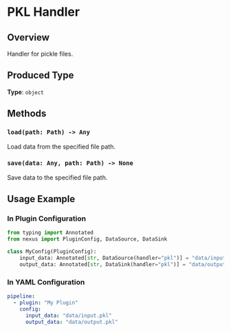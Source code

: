 # PKL Handler

## Overview

Handler for pickle files.

## Produced Type

**Type**: `object`

## Methods

### `load(path: Path) -> Any`
Load data from the specified file path.

### `save(data: Any, path: Path) -> None`
Save data to the specified file path.

## Usage Example

### In Plugin Configuration
```python
from typing import Annotated
from nexus import PluginConfig, DataSource, DataSink

class MyConfig(PluginConfig):
    input_data: Annotated[str, DataSource(handler="pkl")] = "data/input.pkl"
    output_data: Annotated[str, DataSink(handler="pkl")] = "data/output.pkl"
```

### In YAML Configuration
```yaml
pipeline:
  - plugin: "My Plugin"
    config:
      input_data: "data/input.pkl"
      output_data: "data/output.pkl"
```
